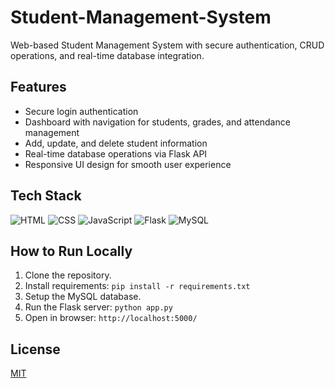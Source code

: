 # Student-Management-System
Web-based Student Management System with secure authentication, CRUD operations, and real-time database integration.

## Features
- Secure login authentication
- Dashboard with navigation for students, grades, and attendance management
- Add, update, and delete student information
- Real-time database operations via Flask API
- Responsive UI design for smooth user experience

## Tech Stack

![HTML](https://img.shields.io/badge/Frontend-HTML5-orange?logo=html5&logoColor=white)
![CSS](https://img.shields.io/badge/Frontend-CSS3-blue?logo=css3&logoColor=white)
![JavaScript](https://img.shields.io/badge/Frontend-JavaScript-yellow?logo=javascript&logoColor=white)
![Flask](https://img.shields.io/badge/Backend-Flask-lightgrey?logo=flask&logoColor=white)
![MySQL](https://img.shields.io/badge/Database-MySQL-blue?logo=mysql&logoColor=white)


## How to Run Locally
1. Clone the repository.
2. Install requirements: `pip install -r requirements.txt`
3. Setup the MySQL database.
4. Run the Flask server: `python app.py`
5. Open in browser: `http://localhost:5000/`

## License
[MIT](LICENSE)

